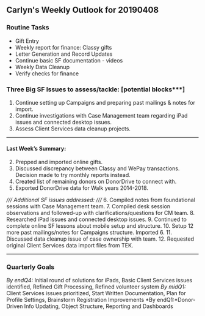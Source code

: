 ## Carlyn's Weekly Outlook for 20190408
### Routine Tasks
* Gift Entry
* Weekly report for finance: Classy gifts
* Letter Generation and Record Updates
* Continue basic SF documentation - videos
* Weekly Data Cleanup
* Verify checks for finance

### Three Big SF Issues to assess/tackle: [potential blocks***]
1. Continue setting up Campaigns and preparing past mailings & notes for import.
3. Continue investigations with Case Management team regarding iPad issues and connected desktop issues. 
4. Assess Client Services data cleanup projects.

- - - -
#### Last Week’s Summary:
2. Prepped and imported online gifts.
3. Discussed discrepancy between Classy and WePay transactions.  Decision made to try monthly reports instead.
4. Created list of remaining donors on DonorDrive to connect with. 
5. Exported DonorDrive data for Walk years 2014-2018. 

*/// Additional SF issues addressed: ///*
6. Compiled notes from foundational sessions with Case Management team.
7. Compiled desk session observations and followed-up with clarifications/questions for CM team.
8. Researched iPad issues and connected desktop issues. 
9. Continued to complete online SF lessons about mobile setup and structure.
10. Setup 12 more past mailings/notes for Campaigns structure.  Imported 6.
11. Discussed data cleanup issue of case ownership with team. 
12. Requested original Client Services data import files from TEK.

- - - -
### Quarterly Goals
*By endQ4:* Initial round of solutions for iPads, Basic Client Services issues identified, Refined Gift Processing, Refined volunteer system
*By midQ1:* Client Services issues prioritized, Start Written Documentation, Plan for Profile Settings, Brainstorm Registration Improvements
*By endQ1:*Donor-Driven Info Updating, Object Structure, Reporting and Dashboards
<!--stackedit_data:
eyJoaXN0b3J5IjpbLTM3OTc3NDE4Miw3NDAxMTg3NzAsLTk1Nj
g5NTI3MCw0Nzc0MjY4ODddfQ==
-->